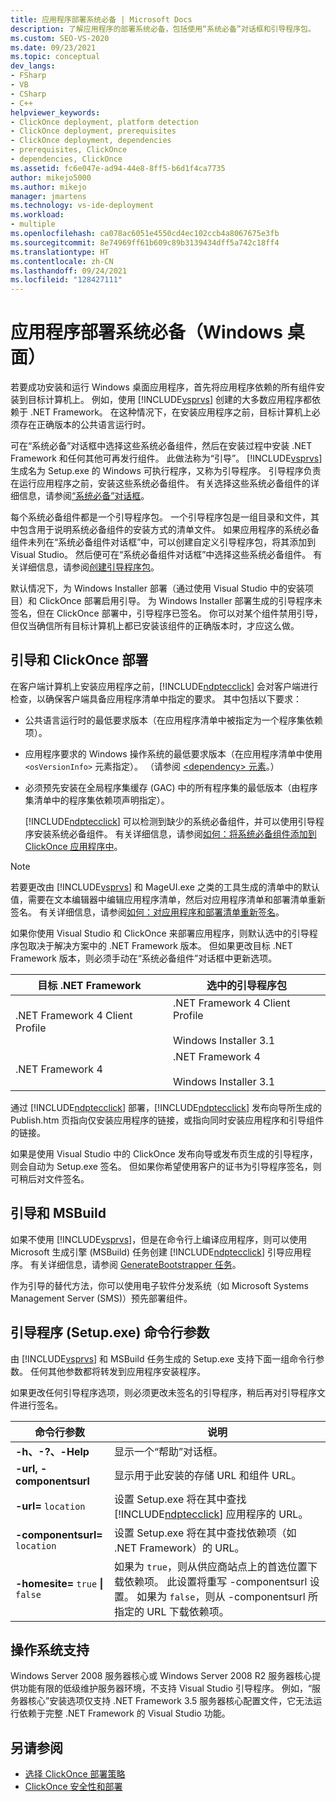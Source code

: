 ```yaml
---
title: 应用程序部署系统必备 | Microsoft Docs
description: 了解应用程序的部署系统必备，包括使用“系统必备”对话框和引导程序包。
ms.custom: SEO-VS-2020
ms.date: 09/23/2021
ms.topic: conceptual
dev_langs:
- FSharp
- VB
- CSharp
- C++
helpviewer_keywords:
- ClickOnce deployment, platform detection
- ClickOnce deployment, prerequisites
- ClickOnce deployment, dependencies
- prerequisites, ClickOnce
- dependencies, ClickOnce
ms.assetid: fc6e047e-ad94-44e8-8ff5-b6d1f4ca7735
author: mikejo5000
ms.author: mikejo
manager: jmartens
ms.technology: vs-ide-deployment
ms.workload:
- multiple
ms.openlocfilehash: ca078ac6051e4550cd4ec102ccb4a8067675e3fb
ms.sourcegitcommit: 8e74969ff61b609c89b3139434dff5a742c18ff4
ms.translationtype: HT
ms.contentlocale: zh-CN
ms.lasthandoff: 09/24/2021
ms.locfileid: "128427111"
---
```

# <a name="application-deployment-prerequisites-windows-desktop"></a>应用程序部署系统必备（Windows 桌面）

若要成功安装和运行 Windows 桌面应用程序，首先将应用程序依赖的所有组件安装到目标计算机上。 例如，使用 [!INCLUDE[vsprvs](../code-quality/includes/vsprvs_md.md)] 创建的大多数应用程序都依赖于 .NET Framework。 在这种情况下，在安装应用程序之前，目标计算机上必须存在正确版本的公共语言运行时。

可在“系统必备”对话框中选择这些系统必备组件，然后在安装过程中安装 .NET Framework 和任何其他可再发行组件。 此做法称为“引导”。 [!INCLUDE[vsprvs](../code-quality/includes/vsprvs_md.md)] 生成名为 Setup.exe 的 Windows 可执行程序，又称为引导程序。 引导程序负责在运行应用程序之前，安装这些系统必备组件。 有关选择这些系统必备组件的详细信息，请参阅[“系统必备”对话框](../ide/reference/prerequisites-dialog-box.md)。

每个系统必备组件都是一个引导程序包。 一个引导程序包是一组目录和文件，其中包含用于说明系统必备组件的安装方式的清单文件。 如果应用程序的系统必备组件未列在“系统必备组件对话框”中，可以创建自定义引导程序包，将其添加到 Visual Studio。 然后便可在“系统必备组件对话框”中选择这些系统必备组件。 有关详细信息，请参阅[创建引导程序包](../deployment/creating-bootstrapper-packages.md)。

默认情况下，为 Windows Installer 部署（通过使用 Visual Studio 中的安装项目）和 ClickOnce 部署启用引导。 为 Windows Installer 部署生成的引导程序未签名，但在 ClickOnce 部署中，引导程序已签名。 你可以对某个组件禁用引导，但仅当确信所有目标计算机上都已安装该组件的正确版本时，才应这么做。

## <a name="bootstrapping-and-clickonce-deployment"></a>引导和 ClickOnce 部署
 在客户端计算机上安装应用程序之前，[!INCLUDE[ndptecclick](../deployment/includes/ndptecclick_md.md)] 会对客户端进行检查，以确保客户端具备应用程序清单中指定的要求。 其中包括以下要求：

- 公共语言运行时的最低要求版本（在应用程序清单中被指定为一个程序集依赖项）。

- 应用程序要求的 Windows 操作系统的最低要求版本（在应用程序清单中使用 `<osVersionInfo>` 元素指定）。 （请参阅 [\<dependency> 元素](../deployment/dependency-element-clickonce-application.md)。）

- 必须预先安装在全局程序集缓存 (GAC) 中的所有程序集的最低版本（由程序集清单中的程序集依赖项声明指定）。

  [!INCLUDE[ndptecclick](../deployment/includes/ndptecclick_md.md)] 可以检测到缺少的系统必备组件，并可以使用引导程序安装系统必备组件。 有关详细信息，请参阅[如何：将系统必备组件添加到 ClickOnce 应用程序中](../deployment/how-to-install-prerequisites-with-a-clickonce-application.md)。

> [!NOTE]
> 若要更改由 [!INCLUDE[vsprvs](../code-quality/includes/vsprvs_md.md)] 和 MageUI.exe 之类的工具生成的清单中的默认值，需要在文本编辑器中编辑应用程序清单，然后对应用程序清单和部署清单重新签名。 有关详细信息，请参阅[如何：对应用程序和部署清单重新签名](../deployment/how-to-re-sign-application-and-deployment-manifests.md)。

 如果你使用 Visual Studio 和 ClickOnce 来部署应用程序，则默认选中的引导程序包取决于解决方案中的 .NET Framework 版本。 但如果更改目标 .NET Framework 版本，则必须手动在“系统必备组件”对话框中更新选项。

|目标 .NET Framework|选中的引导程序包|
|---------------------------|------------------------------------|
|.NET Framework 4 Client Profile|.NET Framework 4 Client Profile<br /><br /> Windows Installer 3.1|
|.NET Framework 4|.NET Framework 4<br /><br /> Windows Installer 3.1|

 通过 [!INCLUDE[ndptecclick](../deployment/includes/ndptecclick_md.md)] 部署，[!INCLUDE[ndptecclick](../deployment/includes/ndptecclick_md.md)] 发布向导所生成的 Publish.htm 页指向仅安装应用程序的链接，或指向同时安装应用程序和引导组件的链接。

 如果是使用 Visual Studio 中的 ClickOnce 发布向导或发布页生成的引导程序，则会自动为 Setup.exe 签名。 但如果你希望使用客户的证书为引导程序签名，则可稍后对文件签名。

## <a name="bootstrapping-and-msbuild"></a>引导和 MSBuild
 如果不使用 [!INCLUDE[vsprvs](../code-quality/includes/vsprvs_md.md)]，但是在命令行上编译应用程序，则可以使用 Microsoft 生成引擎 (MSBuild) 任务创建 [!INCLUDE[ndptecclick](../deployment/includes/ndptecclick_md.md)] 引导应用程序。 有关详细信息，请参阅 [GenerateBootstrapper 任务](../msbuild/generatebootstrapper-task.md)。

 作为引导的替代方法，你可以使用电子软件分发系统（如 Microsoft Systems Management Server (SMS)）预先部署组件。

## <a name="bootstrapper-setupexe-command-line-arguments"></a>引导程序 (Setup.exe) 命令行参数
 由 [!INCLUDE[vsprvs](../code-quality/includes/vsprvs_md.md)] 和 MSBuild 任务生成的 Setup.exe 支持下面一组命令行参数。 任何其他参数都将转发到应用程序安装程序。

 如果更改任何引导程序选项，则必须更改未签名的引导程序，稍后再对引导程序文件进行签名。

| 命令行参数 | 说明 |
| - | - |
| **-h、-?、-Help** | 显示一个“帮助”对话框。 |
| **-url, -componentsurl** | 显示用于此安装的存储 URL 和组件 URL。 |
| **-url=** `location` | 设置 Setup.exe 将在其中查找 [!INCLUDE[ndptecclick](../deployment/includes/ndptecclick_md.md)] 应用程序的 URL。 |
| **-componentsurl=** `location` | 设置 Setup.exe 将在其中查找依赖项（如 .NET Framework）的 URL。 |
| **-homesite=** `true` **&#124;** `false` | 如果为 `true`，则从供应商站点上的首选位置下载依赖项。 此设置将重写 -componentsurl 设置。 如果为 `false`，则从 -componentsurl 所指定的 URL 下载依赖项。 |

## <a name="operating-system-support"></a>操作系统支持
 Windows Server 2008 服务器核心或 Windows Server 2008 R2 服务器核心提供功能有限的低级维护服务器环境，不支持 Visual Studio 引导程序。 例如，“服务器核心”安装选项仅支持 .NET Framework 3.5 服务器核心配置文件，它无法运行依赖于完整 .NET Framework 的 Visual Studio 功能。

## <a name="see-also"></a>另请参阅
- [选择 ClickOnce 部署策略](../deployment/choosing-a-clickonce-deployment-strategy.md)
- [ClickOnce 安全性和部署](../deployment/clickonce-security-and-deployment.md)